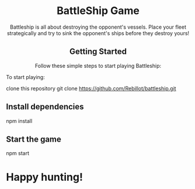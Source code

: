 
<div align="center">
  <h1>BattleShip Game</h1>
  <p>
    Battleship is all about destroying the opponent's vessels. Place your fleet strategically and try to sink the opponent's ships before they destroy yours!
  </p>
  <h2>Getting Started</h2>
  <p>Follow these simple steps to start playing Battleship:</p>
</div>

To start playing:

clone this repository 
git clone https://github.com/Rebillot/battleship.git

<div>
  <h2>Install dependencies </h2>
npm install
</div>


<div>
 <h2> Start the game </h2>
npm start
</div>




<h1>  Happy hunting! </h1> 
